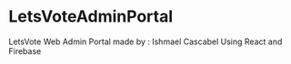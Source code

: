 ﻿# LetsVoteAdminPortal

LetsVote Web Admin Portal made by : Ishmael Cascabel Using React and Firebase
